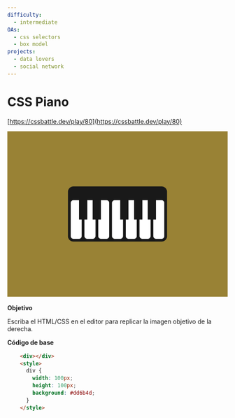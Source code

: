 ```yaml
---
difficulty:
  - intermediate
OAs:
  - css selectors
  - box model
projects:
  - data lovers
  - social network
---
```


# CSS Piano

[https://cssbattle.dev/play/80](https://cssbattle.dev/play/80)

![](css-piano.png)

__Objetivo__

Escriba el HTML/CSS en el editor para replicar la imagen objetivo de la derecha.

__Código de base__

```html
    <div></div>
    <style>
      div {
        width: 100px;
        height: 100px;
        background: #dd6b4d;
      }
    </style>
```
